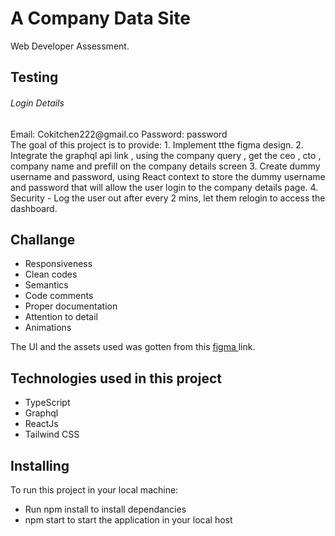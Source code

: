 # A Company Data Site 

Web Developer Assessment.
## Testing
<h6>Login Details</h6>
Email: Cokitchen222@gmail.co
Password: password
<br />
The goal of this project is to provide:
1. Implement tthe figma design.
2. Integrate the graphql api link , using the company query , get the ceo , cto , company name and prefill
on the company details screen
3. Create dummy username and password, using React context to store the dummy username and password that will allow the user login to the company details page.
4. Security - Log the user out after every 2 mins, let them relogin to access the dashboard.

## Challange
- Responsiveness
- Clean codes 
- Semantics 
- Code comments
- Proper documentation
- Attention to detail
- Animations


The UI and the assets used was gotten from this <a href="https://www.figma.com/file/jQQLjIOPDQsyDwIR1mcH9y/webtest?node-id=0%3A1&amp;t=Om4CYUYj4YJraLIA-1">figma </a> link.


## Technologies used in this project
- TypeScript
- Graphql
- ReactJs
- Tailwind CSS


## Installing
To run this project in your local machine:

- Run npm install to install dependancies
- npm start to start the application in your local host

